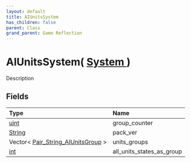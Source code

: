 ```yaml
---
layout: default
title: AIUnitsSystem
has_children: false
parent: Class
grand_parent: Game Reflection
---
```

# AIUnitsSystem( [ System ](/docs/game-reflection/classes/system) )
Description 

## Fields

| Type | Name |
|:-------------|:--------------|
| [uint](/docs/game-reflection/components/uint) | group_counter |
| [String](/docs/game-reflection/components/string) | pack_ver |
| Vector< [Pair_String_AIUnitsGroup](/docs/game-reflection/classes/pair__string__a_i_units_group) > | units_groups |
| [int](/docs/game-reflection/enums/int) | all_units_states_as_group |

